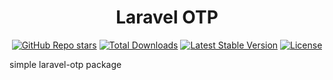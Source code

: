 <h1 align="center">Laravel OTP</h1>
<p align="center">
    <a href="https://github.com/farayaz/laravel-otp"><img src="https://img.shields.io/github/stars/farayaz/laravel-otp" alt="GitHub Repo stars"></a>
    <a href="https://packagist.org/packages/farayaz/laravel-otp"><img src="https://img.shields.io/packagist/dt/farayaz/laravel-otp" alt="Total Downloads"></a>
    <a href="https://packagist.org/packages/farayaz/laravel-otp"><img src="https://img.shields.io/packagist/v/farayaz/laravel-otp" alt="Latest Stable Version"></a>
    <a href="https://packagist.org/packages/farayaz/laravel-otp"><img src="https://img.shields.io/packagist/l/farayaz/laravel-otp" alt="License"></a>
</p>
simple laravel-otp package
